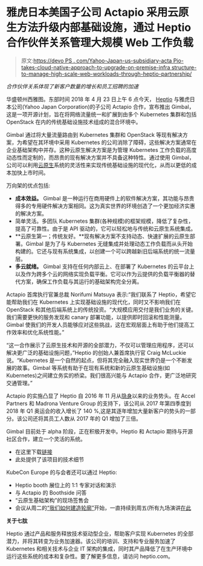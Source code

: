# 雅虎日本美国子公司 Actapio 采用云原生方法升级内部基础设施，通过 Heptio 合作伙伴关系管理大规模 Web 工作负载

> 原文:[https://devo PS . com/Yahoo-Japan-us-subsidiary-acta Pio-takes-cloud-native-approach-to-upgrade-on-premise-infra structure-to-manage-high-scale-web-workloads-through-heptio-partnership/](https://devops.com/yahoo-japan-us-subsidiary-actapio-takes-cloud-native-approach-to-upgrade-on-premise-infrastructure-to-manage-high-scale-web-workloads-through-heptio-partnership/)

*合作伙伴关系体现了新客户数量的增长和员工招聘的加速*

华盛顿州西雅图。东部时间 2018 年 4 月 23 日上午 6 点今天， [Heptio](https://heptio.com/) 与雅虎日本公司(Yahoo Japan Corporation)的子公司 Actapio 合作，宣布推出 Gimbal，这是一项开源计划，旨在将网络流量统一和扩展到由多个 Kubernetes 集群和包括 OpenStack 在内的传统基础设施技术组成的混合环境中。

Gimbal 通过将大量流量路由到 Kubernetes 集群和 OpenStack 等现有解决方案，为希望在其环境中采用 Kubernetes 的公司消除了障碍，这些解决方案通常在企业基础架构中并存。这种云原生解决方案是为管理 Kubernetes 工作负载的高度动态性而定制的，而昂贵的现有解决方案并不具备这种特性。通过使用 Gimbal，公司可以利用[云原生](https://blog.heptio.com/cloud-native-part-1-definition-716ed30e9193)系统的灵活性来实现传统基础设施的现代化，从而以更低的成本加快上市时间。

万向架的优点包括:

*   **成本效益。** Gimbal 是一种运行在商用硬件上的软件解决方案，其功能与昂贵得多的专用硬件解决方案相同。这为真实世界的环境创造了一个更加经济实惠的解决方案。
*   简单灵活。多团队 Kubernetes 集群(各种规模)的框架规模，降低了复杂性，提高了可靠性。由于是 API 驱动的，它可以轻松地与传统和云原生系统集成。
*   **云原生第一；传统友好。**现有解决方案不支持动态、快速扩展的云原生部署。Gimbal 是为了与 Kubernetes 无缝集成并处理动态工作负载而从头开始构建的。它还与现有系统集成，以创建一个可以跨越新旧后端系统的统一流量层。
*   **多云就绪。** Gimbal 支持在任何内部云上、在部署了 Kubernetes 的云平台上以及作为跨多个云的网络实现负载平衡。它可以作为云提供的负载平衡器的替代方案，确保工作负载与其运行的基础架构完全分离。

Actapio 首席执行官兼总裁 Norifumi Matsuya 表示:“我们联系了 Heptio，希望它能帮助我们在 Kubernetes 上实现基础设施的现代化，同时又不影响我们在 OpenStack 和其他后端系统上的传统投资。“大规模应用交付是我们业务的关键。我们需要更快的服务发现和 canary 部署功能，以提供即时回滚和性能测量。Gimbal 使我们的开发人员能够应对这些挑战，这在宏观层面上有助于他们提高工作效率和优化系统性能。”

“这一合作展示了云原生技术和开源的全部潜力，不仅可以管理应用程序，还可以解决更广泛的基础设施问题，”Heptio 的创始人兼首席执行官 Craig McLuckie 说。“Kubernetes 是一个自然的起点，但将其完全融入现实世界仍是一个不断发展的故事。Gimbal 等系统有助于在现有系统和新的云原生基础设施(如 Kubernetes)之间建立务实的桥梁。我们很高兴能与 Actapio 合作，更广泛地研究交通管理。”

Actapio 的实施凸显了 Heptio 自 2016 年 11 月从[隐身](https://blog.heptio.com/founding-members-of-kubernetes-team-create-company-heptio-to-bring-kubernetes-and-containers-to-5c185724f412)以来的业务势头。在 Accel Partners 和 Madrona Venture Group 的支持下，该公司从 2017 年第四季度到 2018 年 Q1 奥运会的收入增长了 140 %,这是其逐年增加大量新客户的势头的一部分。该公司还将其员工人数从 2017 年的 Q1 增加了三倍。

Gimbal 目前处于 alpha 阶段，正在积极开发中。Heptio 和 Actapio 期待与开源社区合作，建立一个灵活的系统。

*   在这里下载[链接](https://github.com/heptio/gimbal)
*   此处提供了该项目的技术细节

KubeCon Europe 的与会者还可以通过 Heptio:

*   Heptio booth 展位上的 1:1 专家对话和演示
*   与 Actapio 的 Boothside 问答
*   “云原生基础架构”的现场签售会
*   会议从周二的[“我们如何建造轮廓”](https://events.linuxfoundation.org/events/kubecon-cloudnativecon-europe-2018/program/schedule/)开始，一直持续到周五(所有九场演讲[在此](https://events.linuxfoundation.org/events/kubecon-cloudnativecon-europe-2018/program/schedule/?gclid=EAIaIQobChMI1r-am7SN2gIVQZppCh3R4w6IEAAYASABEgJSPfD_BwE)

**关于七肽**

Heptio 通过产品和服务释放技术驱动型企业，帮助客户实现 Kubernetes 的全部潜力，并将其转变为业务加速器。该公司的培训、支持和专业服务加速了 Kubernetes 和相关技术与企业 IT 架构的集成，同时其产品降低了在生产环境中运行这些系统的成本和复杂性。要了解更多信息，请访问 heptio.com。

###